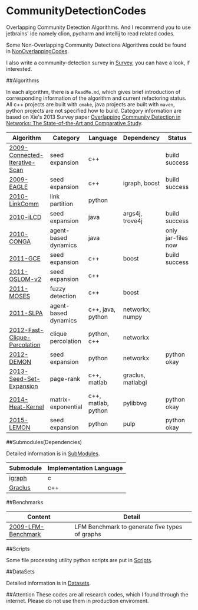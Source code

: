 # CommunityDetectionCodes
Overlapping Community Detection Algorithms. 
And I recommend you to use jetbrains' ide namely clion, pycharm and intellij to 
read related codes. 

Some Non-Overlapping Community Detections Algorithms could be found in [NonOverlappingCodes](NonOverlappingCodes).

I also write a community-detection survey in [Survey](Survey), you can have a look, if interested. 

##Algorithms

In each algorithm, there is a `ReadMe.md`, which gives brief introduction of corresponding information of the algorithm and 
current refactoring status. All c++ projects are built with `cmake`, java projects are built with `maven`, python projects 
are not specified how to build. Category information are based on Xie's 2013 Survey paper [Overlapping Community Detection in Networks: The State-of-the-Art
and Comparative Study](http://dl.acm.org/citation.cfm?id=2501657).

Algorithm | Category | Language | Dependency | Status
--- | --- | --- | --- | ---
[2009-Connected-Iterative-Scan](2009-Connected-Iterative-Scan) | seed expansion | c++ |  | build success
[2009-EAGLE](2009-EAGLE) | seed expansion | c++ | igraph, boost | build success
[2010-LinkComm](2010-LinkCommunity) | link partition | python|  |
[2010-iLCD](2010-iLCD) | seed expansion | java | args4j, trove4j | build success
[2010-CONGA](2010-CONGA) | agent-based dynamics | java | | only jar-files now
[2011-GCE](2011-GCE) | seed expansion | c++ | boost | build success
[2011-OSLOM-v2](2011-OSLOM-v2) | seed expansion | c++ |  |
[2011-MOSES](2011-MOSES) | fuzzy detection | c++ | boost | 
[2011-SLPA](2011-SLPA) | agent-based dynamics | c++, java, python | networkx, numpy |
[2012-Fast-Clique-Percolation](2012-Fast-Clique-Percolation) | clique percolation | python, c++ | networkx |
[2012-DEMON](2012-DEMON) | seed expansion | python | networkx | python okay
[2013-Seed-Set-Expansion](2013-Seed-Set-Expansion) | page-rank | c++, matlab | graclus, matlabgl | 
[2014-Heat-Kernel](2014-Heat-Kernel) | matrix-exponential | c++, matlab, python | pylibbvg | python okay
[2015-LEMON](2015-LEMON) | seed expansion | python | pulp | python okay

##Submodules(Dependencies)

Detailed information is in [SubModules](SubModules).

Submodule | Implementation Language
--- | ---
[igraph](https://github.com/igraph/igraph) | c
[Graclus](https://github.com/GraphProcessor/Graclus) | c++

##Benchmarks

Content | Detail
--- | ---
[2009-LFM-Benchmark](2009-LFM-Benchmark) | LFM Benchmark to generate five types of graphs

##Scripts

Some file processing utility python scripts are put in [Scripts](Scripts).

##DataSets

Detailed information is in [Datasets](Datasets).

##Attention
These codes are all research codes, which I found through the internet. Please do not use them in production enviroment.
